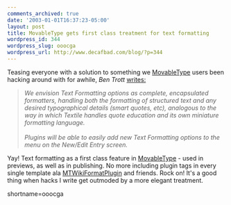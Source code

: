 ```yaml
---
comments_archived: true
date: '2003-01-01T16:37:23-05:00'
layout: post
title: MovableType gets first class treatment for text formatting
wordpress_id: 344
wordpress_slug: ooocga
wordpress_url: http://www.decafbad.com/blog/?p=344
---
```

Teasing everyone with a solution to something we <a href="http://www.decafbad.com/twiki/bin/view/Main/MovableType">MovableType</a> users been hacking around with for awhile, <cite>Ben Trott</cite> <a href="http://www.sixapart.com/log/2002/12/simple_and_powe.shtml" target="_top">writes:</a><blockquote><i>We envision Text Formatting options as complete, encapsulated formatters, handling both the formatting of structured text and any desired typographical details (smart quotes, etc), analogous to the way in which Textile handles quote education and its own miniature formatting language.
<br /><br />
Plugins will be able to easily add new Text Formatting options to the menu on the New/Edit Entry screen.</i></blockquote>Yay!  Text formatting as a first class feature in <a href="http://www.decafbad.com/twiki/bin/view/Main/MovableType">MovableType</a> - used in previews, as well as in publishing.  No more including plugin tags in every single template ala <a href="http://www.decafbad.com/twiki/bin/view/Main/MTWikiFormatPlugin">MTWikiFormatPlugin</a> and friends.  Rock on!  It's a good thing when hacks I write get outmoded by a more elegant treatment.
<!--more-->
shortname=ooocga
